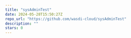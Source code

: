 ```yaml
---
title: "sysAdminTest"
date: 2024-05-28T15:50:27Z
repo_url: "https://github.com/wasdi-cloud/sysAdminTest"
description: ""
stars: 0
---
```

